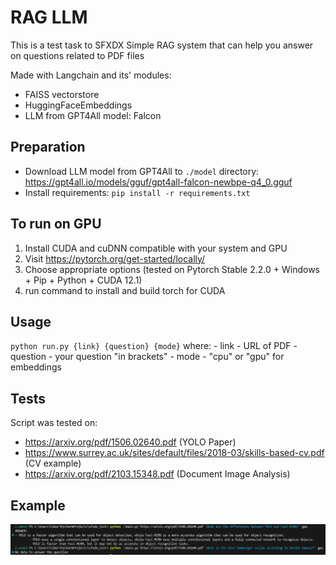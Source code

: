 # RAG LLM
This is a test task to SFXDX
Simple RAG system that can help you answer on questions related to PDF files

Made with Langchain and its' modules:
- FAISS vectorstore
- HuggingFaceEmbeddings
- LLM from GPT4All model: Falcon

## Preparation
- Download LLM model from GPT4All to `./model` directory: https://gpt4all.io/models/gguf/gpt4all-falcon-newbpe-q4_0.gguf
- Install requirements: `pip install -r requirements.txt`

## To run on GPU
1. Install CUDA and cuDNN compatible with your system and GPU
2. Visit https://pytorch.org/get-started/locally/
3. Choose appropriate options (tested on Pytorch Stable 2.2.0 + Windows + Pip + Python + CUDA 12.1)
4. run command to install and build torch for CUDA

## Usage
`python run.py {link} {question} {mode}`
where:
    - link - URL of PDF
    - question - your question "in brackets"
    - mode - "cpu" or "gpu" for embeddings

## Tests
Script was tested on:
- https://arxiv.org/pdf/1506.02640.pdf (YOLO Paper)
- https://www.surrey.ac.uk/sites/default/files/2018-03/skills-based-cv.pdf (CV example)
- https://arxiv.org/pdf/2103.15348.pdf (Document Image Analysis)

## Example
![example](./images/example.png)